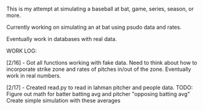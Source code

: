 This is my attempt at simulating a baseball at bat, game, series, season, or more.

Currently working on simulating an at bat using psudo data and rates.

Eventually work in databases with real data.

WORK LOG:

[2/16] - Got all functions working with fake data. Need to think about how to incorporate strike zone and rates of pitches in/out of the zone. Eventually work in real numbers. 

[2/17] - Created read.py to read in lahman pitcher and people data. 
TODO:
 Figure out math for batter batting avg and pitcher "opposing batting avg"
 Create simple simulation with these averages 
